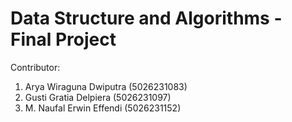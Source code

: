 # Data Structure and Algorithms - Final Project 

Contributor: 
1. Arya Wiraguna Dwiputra (5026231083)
2. Gusti Gratia Delpiera (5026231097)
3. M. Naufal Erwin Effendi (5026231152)
